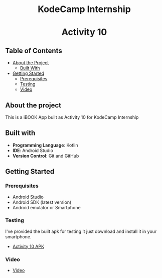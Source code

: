 # <div align="center">KodeCamp Internship</div>

# <div align="center">Activity 10</div>




## Table of Contents

* [About the Project](#about-the-project)
  * [Built With](#built-with)
* [Getting Started](#getting-started)
  * [Prerequisites](#prerequisites)
  * [Testing](#testing)
  * [Video](#video)  


## About the project
This is a iBOOK App built as Activity 10 for KodeCamp Internship
 
 ## Built with
 
- **Programming Language**: Kotlin
- **IDE**: Android Studio
- **Version Control**: Git and GitHub


## Getting Started

### Prerequisites   
 * Android Studio
 * Android SDK (latest version)
 * Android emulator or Smartphone


### Testing
I've provided the built apk for testing it just download and install it in your smartphone.

 * [Activity 10 APK](https://github.com/bingJunior/Umair_iBook/tree/master/apk)

### Video

 * [Video](https://github.com/bingJunior/Umair_iBook/tree/master/video)
